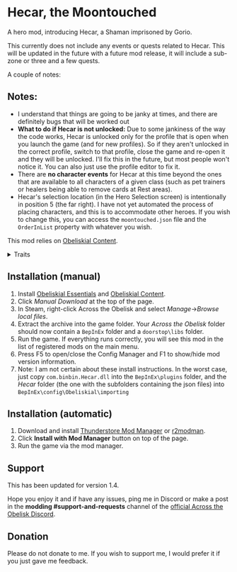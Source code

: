 # Hecar, the Moontouched

A hero mod, introducing Hecar, a Shaman imprisoned by Gorio. 

This currently does not include any events or quests related to Hecar. This will be updated in the future with a future mod release, it will include a sub-zone or three and a few quests. 

A couple of notes:
## Notes:
- I understand that things are going to be janky at times, and there are definitely bugs that will be worked out
- **What to do if Hecar is not unlocked:** Due to some jankiness of the way the code works, Hecar is unlocked only for the profile that is open when you launch the game (and for new profiles). So if they aren't unlocked in the correct profile, switch to that profile, close the game and re-open it and they will be unlocked. I'll fix this in the future, but most people won't notice it. You can also just use the profile editor to fix it.
- There are **no character events** for Hecar at this time beyond the ones that are available to all characters of a given class (such as pet trainers or healers being able to remove cards at Rest areas).
- Hecar's selection location (in the Hero Selection screen) is intentionally in position 5 (the far right). I have not yet automated the process of placing characters, and this is to accommodate other heroes. If you wish to change this, you can access the `moontouched.json` file and the `OrderInList` property with whatever you wish.

This mod relies on [Obeliskial Content](https://across-the-obelisk.thunderstore.io/package/meds/Obeliskial_Content/).

<details>
<summary>Traits</summary>

### Level 1
- Wisdom of The Ancients: Burn, Chill, and Spark Charges on enemies additionally apply -0.2% resistance to Holy Damage per charge. At the end of your turn, all heroes heal for 12% of the Burn Charges, Chill Charges, and Shock Charges in play. -This heal does not gain bonuses-


### Level 2

![Augur's Wrath](/Storm_Channeler.png)

![Augur's Blessing](/Waters_of_Life.png)

### Level 3

- Magus Duality: When you play a Mage Card, reduce the cost of the highest cost Healer Card in your hand by 1 until discarded. When you play a Healer Card, reduce the cost of the highest cost Mage Card in your hand by 1 until discarded. (3 times / per turn)
- Animist Energy: At the start of your turn, Dispel 3 targeting yourself, and reduce the cost of the highest cost card in your hand by 2 until discarded.

### Level 4

![Elemental Focus](./Electric_Current.png)

![Bountiful Restoration](../Tears_of_the_Spririts.png)

### Level 5

- Yggdrasil's Fury: Sanctify +1. All Damage done +20%. When you play a "Spell" card, Dispel 1 targeting yourself. (4 times / per turn).
- Grove Warden's Mercy: Regeneration +1. When you play a "Healing Spell" card, Apply 2 Mitigate Charges to All Heroes. (2 times / per turn)

</details>


## Installation (manual)

1. Install [Obeliskial Essentials](https://across-the-obelisk.thunderstore.io/package/meds/Obeliskial_Essentials/) and [Obeliskial Content](https://across-the-obelisk.thunderstore.io/package/meds/Obeliskial_Content/).
2. Click _Manual Download_ at the top of the page.
3. In Steam, right-click Across the Obelisk and select _Manage_->_Browse local files_.
4. Extract the archive into the game folder. Your _Across the Obelisk_ folder should now contain a `BepInEx` folder and a `doorstop\libs` folder.
5. Run the game. If everything runs correctly, you will see this mod in the list of registered mods on the main menu.
6. Press F5 to open/close the Config Manager and F1 to show/hide mod version information.
7. Note: I am not certain about these install instructions. In the worst case, just copy `com.binbin.Hecar.dll` into the `BepInEx\plugins` folder, and the _Hecar_ folder (the one with the subfolders containing the json files) into `BepInEx\config\Obeliskial\importing`

## Installation (automatic)

1. Download and install [Thunderstore Mod Manager](https://www.overwolf.com/app/Thunderstore-Thunderstore_Mod_Manager) or [r2modman](https://across-the-obelisk.thunderstore.io/package/ebkr/r2modman/).
2. Click **Install with Mod Manager** button on top of the page.
3. Run the game via the mod manager.

## Support

This has been updated for version 1.4.

Hope you enjoy it and if have any issues, ping me in Discord or make a post in the **modding #support-and-requests** channel of the [official Across the Obelisk Discord](https://discord.gg/across-the-obelisk-679706811108163701).

## Donation

Please do not donate to me. If you wish to support me, I would prefer it if you just gave me feedback. 